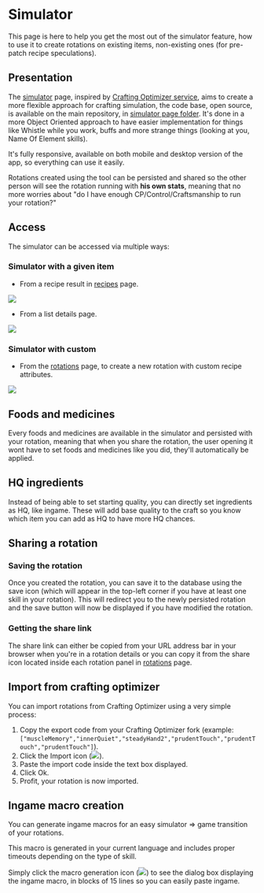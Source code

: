 # Simulator

This page is here to help you get the most out of the simulator feature,
 how to use it to create rotations on existing items, non-existing ones (for pre-patch recipe speculations).

## Presentation

The [simulator] page, inspired by [Crafting Optimizer service](http://ffxiv.lokyst.net/), aims to create a more flexible approach for 
crafting simulation, the code base, open source, is available on the main repository, in [simulator page folder](https://github.com/Supamiu/ffxiv-teamcraft/tree/master/src/app/pages/simulator). It's done in a more 
Object Oriented approach to have easier implementation for things like Whistle while you work, buffs and more strange things (looking at you, Name Of Element skills). 

It's fully responsive, available on both mobile and desktop version of the app, so everything can use it easily.

Rotations created using the tool can be persisted and shared so the other person will see the rotation running with **his own stats**, 
meaning that no more worries about "do I have enough CP/Control/Craftsmanship to run your rotation?"

## Access

The simulator can be accessed via multiple ways:

### Simulator with a given item

 * From a recipe result in [recipes] page.
 
 ![](https://i.imgur.com/rt88Gwn.gif)
 
 * From a list details page.
 
 ![](https://i.imgur.com/4O03RVA.gif)
 
### Simulator with custom 

 * From the [rotations] page, to create a new rotation with custom recipe attributes.
 
 ![](https://i.imgur.com/eHNlHtl.gif)
 
## Foods and medicines

Every foods and medicines are available in the simulator and persisted with your rotation, 
meaning that when you share the rotation, the user opening it wont have to set foods and medicines like you did, they'll automatically be applied.

## HQ ingredients

Instead of being able to set starting quality, you can directly set ingredients as HQ, like ingame. 
These will add base quality to the craft so you know which item you can add as HQ to have more HQ chances.

## Sharing a rotation

### Saving the rotation

Once you created the rotation, you can save it to the database using the save icon 
(which will appear in the top-left corner if you have at least one skill in your rotation).
This will redirect you to the newly persisted rotation and the save button will now be displayed if you have modified the rotation.

### Getting the share link

The share link can either be copied from your URL address bar in your browser when you're in a rotation details or you can copy it from the share icon 
located inside each rotation panel in [rotations] page. 

## Import from crafting optimizer

You can import rotations from Crafting Optimizer using a very simple process:

 1. Copy the export code from your Crafting Optimizer fork (example: `["muscleMemory","innerQuiet","steadyHand2","prudentTouch","prudentTouch","prudentTouch"]`).
 2. Click the Import icon (![](https://i.imgur.com/tTklnmI.png)).
 3. Paste the import code inside the text box displayed.
 4. Click Ok.
 5. Profit, your rotation is now imported.

## Ingame macro creation

You can generate ingame macros for an easy simulator => game transition of your rotations.

This macro is generated in your current language and includes proper timeouts depending on the type of skill.

Simply click the macro generation icon (![](https://i.imgur.com/K3AAwVX.png)) to see the dialog box displaying the ingame macro,
 in blocks of 15 lines so you can easily paste ingame.

 
 
[simulator]:/simulator/custom
[recipes]:/recipes
[rotations]:/rotations
